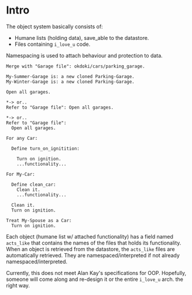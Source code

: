 
Intro
=====
The object system basically consists of:

* Humane lists (holding data), save\_able to the datastore.
* Files containing `i_love_u` code.

Namespacing is used to attach behaviour and protection to data. 

    Merge with "Garage file": okdoki/cars/parking_garage.
    
    My-Summer-Garage is: a new cloned Parking-Garage.
    My-Winter-Garage is: a new cloned Parking-Garage.

    Open all garages.

    *-> or..
    Refer to "Garage file": Open all garages.
    
    *-> or..
    Refer to "Garage file": 
      Open all garages.
    
    For any Car:

      Define turn_on_ignitition:
        
        Turn on ignition.
        ...functionality...

    For My-Car:

      Define clean_car:
        Clean it.
        ...functionality...

      Clean it.
      Turn on ignition.

    Treat My-Spouse as a Car:
      Turn on ignition.


Each object (humane list w/ attached functionality) has a field
named `acts_like` that contains the names of the files that holds
its functionality. When an object is retrieved from the datastore, 
the `acts_like` files are automatically retrieved. They are 
namespaced/interpreted if not already namespaced/interpreted.

Currently, this does not meet Alan Kay's specifications for OOP. 
Hopefully, someone will come along and re-design it or the entire `i_love_u`
arch. the right way.



